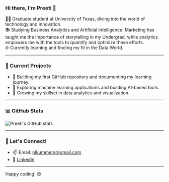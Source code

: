 ### Hi there, I'm Preeti 👋

👨‍🎓 Graduate student at University of Texas, diving into the world of technology and innovation.<br>
📚 Studying Business Analytics and Artificial Intelligence. Marketing has taught me the importance of storytelling in my Undergrad, while analytics empowers me with the tools to quantify and optimize these efforts.<br>
🌐 Currently learning and finding my fit in the Data World. <br>

---

### 🔭 Current Projects

- 🚀 Building my first GitHub repository and documenting my learning journey.
- 🤖 Exploring machine learning applications and building AI-based tools.
- 🌱 Growing my skillset in data analytics and visualization.

---

### 📊 GitHub Stats

![Preeti's GitHub stats](https://github-readme-stats.vercel.app/api?username=preetilk7&show_icons=true&theme=radical)

---

### 🌟 Let's Connect!

- 📫 Email: [plkummera@gmail.com](mailto:plkummera@gmail.com)
- 💼 [LinkedIn](https://www.linkedin.com/in/preeti-lk/)

---

Happy coding! 😊

